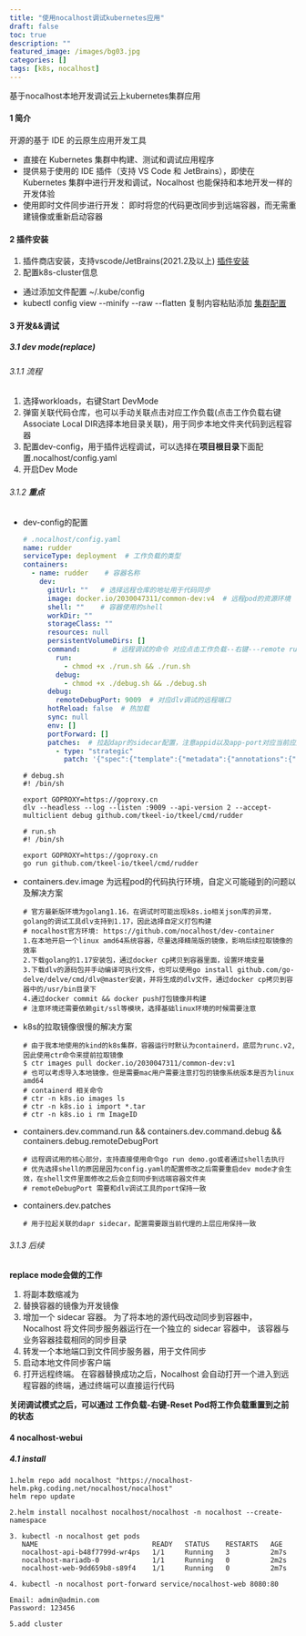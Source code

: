 ```yaml
---
title: "使用nocalhost调试kubernetes应用"
draft: false
toc: true
description: ""
featured_image: /images/bg03.jpg
categories: []
tags: [k8s, nocalhost]
---
```

基于nocalhost本地开发调试云上kubernetes集群应用<!--more-->
#### 1 简介
开源的基于 IDE 的云原生应用开发工具
- 直接在 Kubernetes 集群中构建、测试和调试应用程序
- 提供易于使用的 IDE 插件（支持 VS Code 和 JetBrains），即使在 Kubernetes 集群中进行开发和调试，Nocalhost 也能保持和本地开发一样的开发体验
- 使用即时文件同步进行开发： 即时将您的代码更改同步到远端容器，而无需重建镜像或重新启动容器
#### 2 插件安装
1. 插件商店安装，支持vscode/JetBrains(2021.2及以上)
[插件安装](https://nocalhost.dev/zh-CN/docs/installation)
2. 配置k8s-cluster信息
- 通过添加文件配置 ~/.kube/config
- kubectl config view --minify --raw --flatten 复制内容粘贴添加
[集群配置](https://nocalhost.dev/zh-CN/docs/installation)
#### 3 开发&&调试
##### 3.1 dev mode(replace)
###### 3.1.1 流程
1. 选择workloads，右键Start DevMode
2. 弹窗关联代码仓库，也可以手动关联点击对应工作负载(点击工作负载右键Associate Local DIR选择本地目录关联)，用于同步本地文件夹代码到远程容器
3. 配置dev-config，用于插件远程调试，可以选择在**项目根目录**下面配置.nocalhost/config.yaml
4. 开启Dev Mode

###### 3.1.2 **重点**
- dev-config的配置
    ```yaml
    # .nocalhost/config.yaml
    name: rudder
    serviceType: deployment  # 工作负载的类型
    containers:
      - name: rudder    # 容器名称
        dev:
          gitUrl: ""   # 选择远程仓库的地址用于代码同步
          image: docker.io/2030047311/common-dev:v4  # 远程pod的资源环境
          shell: ""    # 容器使用的shell
          workDir: ""
          storageClass: ""
          resources: null
          persistentVolumeDirs: []
          command:        # 远程调试的命令 对应点击工作负载--右键---remote run/remote debug
            run:
              - chmod +x ./run.sh && ./run.sh
            debug:
              - chmod +x ./debug.sh && ./debug.sh
          debug:
            remoteDebugPort: 9009  # 对应dlv调试的远程端口
          hotReload: false  # 热加载
          sync: null
          env: []
          portForward: []
          patches:  # 拉起dapr的sidecar配置，注意appid以及app-port对应当前应用的配置
            - type: "strategic"
              patch: '{"spec":{"template":{"metadata":{"annotations":{"dapr.io/app-id": "rudder", "dapr.io/app-port": "31234", "dapr.io/enabled": "true","dapr.io/log-as-json": "true" }}}}}'
    ```
    ```shell
    # debug.sh
    #! /bin/sh
    
    export GOPROXY=https://goproxy.cn
    dlv --headless --log --listen :9009 --api-version 2 --accept-multiclient debug github.com/tkeel-io/tkeel/cmd/rudder
    ```
    ```shell
    # run.sh
    #! /bin/sh
    
    export GOPROXY=https://goproxy.cn
    go run github.com/tkeel-io/tkeel/cmd/rudder
    ```
- containers.dev.image 为远程pod的代码执行环境，自定义可能碰到的问题以及解决方案
    ```
    # 官方最新版环境为golang1.16，在调试时可能出现k8s.io相关json库的异常，golang的调试工具dlv支持到1.17，因此选择自定义打包构建
    # nocalhost官方环境: https://github.com/nocalhost/dev-container
    1.在本地开启一个linux amd64系统容器，尽量选择精简版的镜像，影响后续拉取镜像的效率
    2.下载golang的1.17安装包，通过docker cp拷贝到容器里面，设置环境变量
    3.下载dlv的源码包并手动编译可执行文件，也可以使用go install github.com/go-delve/delve/cmd/dlv@master安装，并将生成的dlv文件，通过docker cp拷贝到容器中的/usr/bin目录下
    4.通过docker commit && docker push打包镜像并构建
    # 注意环境还需要依赖git/ssl等模块，选择基础linux环境的时候需要注意
    ```
- k8s的拉取镜像很慢的解决方案
    ```
    # 由于我本地使用的kind的k8s集群，容器运行时默认为containerd，底层为runc.v2,因此使用ctr命令来提前拉取镜像
    $ ctr images pull docker.io/2030047311/common-dev:v1
    # 也可以考虑导入本地镜像，但是需要mac用户需要注意打包的镜像系统版本是否为linux amd64
    # containerd 相关命令
    # ctr -n k8s.io images ls
    # ctr -n k8s.io i import *.tar
    # ctr -n k8s.io i rm ImageID
    ```
- containers.dev.command.run && containers.dev.command.debug && containers.debug.remoteDebugPort
    ```
    # 远程调试用的核心部分，支持直接使用命令go run demo.go或者通过shell去执行
    # 优先选择shell的原因是因为config.yaml的配置修改之后需要重启dev mode才会生效，在shell文件里面修改之后会立刻同步到远端容器文件夹
    # remoteDebugPort 需要和dlv调试工具的port保持一致
    ```
- containers.dev.patches
    ```
    # 用于拉起关联的dapr sidecar，配置需要跟当前代理的上层应用保持一致
    ```
###### 3.1.3 后续
**replace mode会做的工作**
1. 将副本数缩减为
2. 替换容器的镜像为开发镜像
3. 增加一个 sidecar 容器。 为了将本地的源代码改动同步到容器中， Nocalhost 将文件同步服务器运行在一个独立的 sidecar 容器中， 该容器与业务容器挂载相同的同步目录
4. 转发一个本地端口到文件同步服务器，用于文件同步
5. 启动本地文件同步客户端
6. 打开远程终端。 在容器替换成功之后，Nocalhost 会自动打开一个进入到远程容器的终端，通过终端可以直接运行代码

**关闭调试模式之后，可以通过 工作负载-右键-Reset Pod将工作负载重置到之前的状态**
   

#### 4 nocalhost-webui
##### 4.1 install
```shell
1.helm repo add nocalhost "https://nocalhost-helm.pkg.coding.net/nocalhost/nocalhost"
helm repo update

2.helm install nocalhost nocalhost/nocalhost -n nocalhost --create-namespace

3. kubectl -n nocalhost get pods
   NAME                            READY   STATUS    RESTARTS   AGE
   nocalhost-api-b48f7799d-wr4ps   1/1     Running   3          2m7s
   nocalhost-mariadb-0             1/1     Running   0          2m2s
   nocalhost-web-9dd659b8-s89f4    1/1     Running   0          2m7s

4. kubectl -n nocalhost port-forward service/nocalhost-web 8080:80

Email: admin@admin.com
Password: 123456

5.add cluster
```